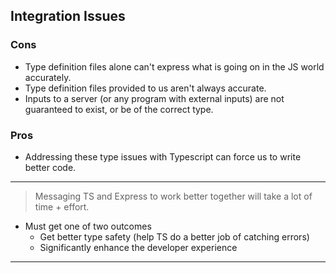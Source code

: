 ## Integration Issues

### Cons

- Type definition files alone can't express what is going on in the JS world accurately.
- Type definition files provided to us aren't always accurate.
- Inputs to a server (or any program with external inputs) are not guaranteed to exist, or be of the correct type.

### Pros

- Addressing these type issues with Typescript can force us to write better code.

---

> Messaging TS and Express to work better together will take a lot of time + effort.

- Must get one of two outcomes
  - Get better type safety (help TS do a better job of catching errors)
  - Significantly enhance the developer experience

---
